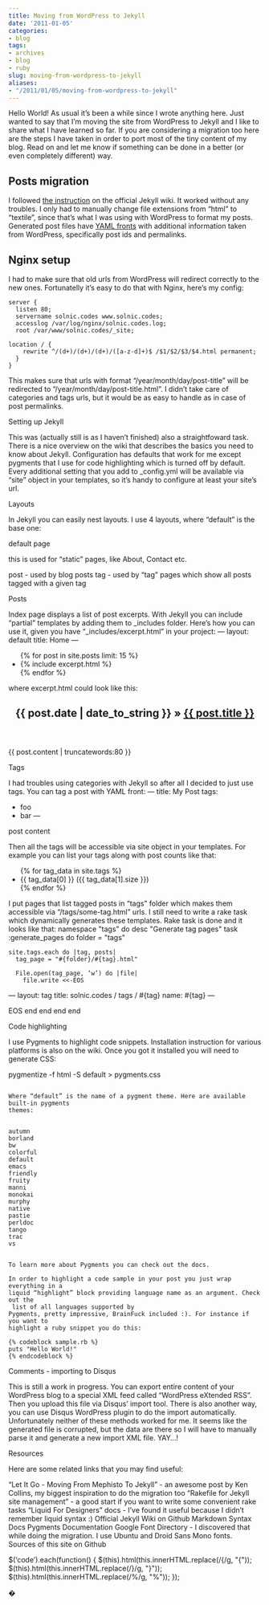 ```yaml
---
title: Moving from WordPress to Jekyll
date: '2011-01-05'
categories:
- blog
tags:
- archives
- blog
- ruby
slug: moving-from-wordpress-to-jekyll
aliases:
- "/2011/01/05/moving-from-wordpress-to-jekyll"
---
```


Hello World! As usual it’s been a while since I wrote anything here. Just wanted to say that I’m moving the site from WordPress to Jekyll and I like to share what I have learned so far. If you are considering a migration too here are the steps I have taken in order to port most of the tiny content of my blog. Read on and let me know if something can be done in a better (or even completely different) way.

## Posts migration

I followed [the instruction](https://github.com/mojombo/jekyll/wiki/Blog-Migrations/) on the official Jekyll wiki. It worked without any troubles. I only had to manually change file extensions from “html” to “textile”, since that’s what I was using with WordPress to format my posts. Generated post files have [YAML fronts](https://github.com/mojombo/jekyll/wiki/YAML-Front-Matter) with additional information taken from WordPress, specifically post ids and permalinks.

## Nginx setup

I had to make sure that old urls from WordPress will redirect correctly to the new ones. Fortunatelly it’s easy to do that with Nginx, here’s my config:

```generic
server {
  listen 80;
  servername solnic.codes www.solnic.codes;
  accesslog /var/log/nginx/solnic.codes.log;
  root /var/www/solnic.codes/_site;

location / {
    rewrite ^/(d+)/(d+)/(d+)/([a-z-d]+)$ /$1/$2/$3/$4.html permanent;
  }
}
```

This makes sure that urls with format “/year/month/day/post-title” will be
redirected to “/year/month/day/post-title.html”. I didn’t take care of
categories and tags urls, but it would be as easy to handle as in case of post
permalinks.

Setting up Jekyll

This was (actually still is as I haven’t finished) also a straightfoward task.
There is a nice overview on the
wiki that describes the basics you need to know about Jekyll.
Configuration has
defaults that work for me except pygments that I use for code highlighting which
is turned off by default. Every additional setting that you add to _config.yml
will be available via “site” object in your templates, so it’s handy
to configure at least your site’s url.

Layouts

In Jekyll you can easily nest layouts. I use 4 layouts, where “default” is
the base one:


default
page


this is used for “static” pages, like About, Contact etc.


post -
used by blog posts
tag -
used by “tag” pages which show all posts tagged with a given tag


Posts

Index page displays a list of post excerpts. With Jekyll you can include
“partial” templates by adding them to _includes folder. Here’s how you can use
it, given you have “_includes/excerpt.html” in your project:
—
layout: default
title: Home
—

<ul class="posts">
  {% for post in site.posts limit: 15 %}
  <li>
    {% include excerpt.html %}
  </li>
  {% endfor %}
</ul>


where excerpt.html could look like this:
<article class="excerpt">
  <header>
    <h2>
      <time pubdate datetime="{{ post.date | date_to_xmlschema }}">
        {{ post.date | date_to_string }}
      </time>
      »
      <a href="{{ post.url }}">{{ post.title }}</a>
    </h2>
  </header>
  {{ post.content | truncatewords:80 }}
</article>


Tags

I had troubles using categories with Jekyll so after all I decided to just use
tags. You can tag a post with YAML front:
—
title: My Post
tags:
  - foo
  - bar
—

post content


Then all the tags will be accessible via site object in your templates. For
example you can list your tags along with post counts like that:
<ul>
  {% for tag_data in site.tags %}
    <li>
      {{ tag_data[0] }} ({{ tag_data[1].size }})
    </li>
  {% endfor %}
</ul>


I put pages that list tagged posts in “tags” folder which makes them accessible
via “/tags/some-tag.html” urls. 
I still need to write a rake task which dynamically generates these templates.
Rake task is done and it looks like that:
namespace "tags" do
  desc "Generate tag pages"
  task :generate_pages do
    folder = "tags"

    site.tags.each do |tag, posts|
      tag_page = "#{folder}/#{tag}.html"

      File.open(tag_page, ‘w’) do |file|
        file.write <<-EOS
—
layout: tag
title: solnic.codes / tags / #{tag}
name: #{tag}
—

<ul class="posts">

</ul>
        EOS
      end
    end
  end
end


Code highlighting

I use Pygments to highlight code snippets. Installation
instruction for various platforms is also on the wiki.
Once you got it installed you will need to generate CSS:

pygmentize -f html -S default > pygments.css
```

Where “default” is the name of a pygment theme. Here are available built-in pygments
themes:


autumn
borland
bw
colorful
default
emacs
friendly
fruity
manni
monokai
murphy
native
pastie
perldoc
tango
trac
vs


To learn more about Pygments you can check out the docs.

In order to highlight a code sample in your post you just wrap everything in a
liquid “highlight” block providing language name as an argument. Check out the
 list of all languages supported by
Pygments, pretty impressive, BrainFuck included :). For instance if you want to
highlight a ruby snippet you do this:

{% codeblock sample.rb %}
puts "Hello World!"
{% endcodeblock %}
```

Comments - importing to Disqus

This is still a work in progress. You can export entire content of your
WordPress blog to a special XML feed called “WordPress eXtended RSS”. Then you
upload this file via Disqus’ import tool. There is also another way, you can
use Disqus WordPress plugin to do the import automatically. Unfortunately neither
of these methods worked for me. It seems like the generated file is corrupted,
but the data are there so I will have to manually parse it and generate a new
import XML file. YAY…!

Resources

Here are some related links that you may find useful:


“Let It Go - Moving From Mephisto To
Jekyll” - an awesome post by Ken Collins, my biggest inspiration to do the migration too
“Rakefile for Jekyll site management” - a good start if you want to write some convenient rake tasks
“Liquid For Designers” docs - I’ve found it useful because I didn’t remember liquid syntax :)
Official Jekyll Wiki on Github
Markdown Syntax Docs
Pygments Documentation
Google Font Directory - I discovered that
while doing the migration. I use Ubuntu and Droid Sans Mono fonts.
Sources of this site on Github



$(‘code’).each(function() {
  $(this).html(this.innerHTML.replace(/{/g, "{"));
  $(this).html(this.innerHTML.replace(/}/g, "}"));
  $(this).html(this.innerHTML.replace(/%/g, "%"));
});

�
```
